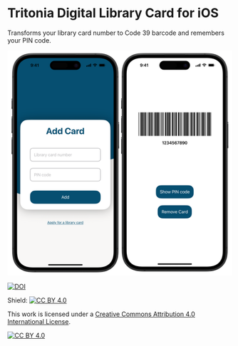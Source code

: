 # Tritonia Digital Library Card for iOS

Transforms your library card number to Code 39 barcode and remembers your PIN code.

![alt text](tritonia-digital-library-card-for-ios.png)

[![DOI](https://zenodo.org/badge/DOI/10.5281/zenodo.16962139.svg)](https://doi.org/10.5281/zenodo.16962139)

Shield: [![CC BY 4.0][cc-by-shield]][cc-by]

This work is licensed under a
[Creative Commons Attribution 4.0 International License][cc-by].

[![CC BY 4.0][cc-by-image]][cc-by]

[cc-by]: http://creativecommons.org/licenses/by/4.0/
[cc-by-image]: https://i.creativecommons.org/l/by/4.0/88x31.png
[cc-by-shield]: https://img.shields.io/badge/License-CC%20BY%204.0-lightgrey.svg
